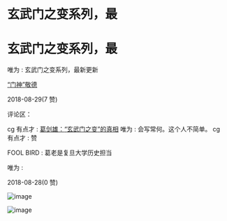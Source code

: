 # 玄武门之变系列，最

# 玄武门之变系列，最

唯为 : 玄武门之变系列，最新更新

[“](https://mp.weixin.qq.com/s/LdHvp62SC52gq_0hrVR4Sw)[门神](https://mp.weixin.qq.com/s/LdHvp62SC52gq_0hrVR4Sw)[”](https://mp.weixin.qq.com/s/LdHvp62SC52gq_0hrVR4Sw)[敬德](https://mp.weixin.qq.com/s/LdHvp62SC52gq_0hrVR4Sw)

2018-08-29(7 赞)

评论区：

cg 有点才 : [葛剑雄：](https://mp.weixin.qq.com/s/E6vVnBQIDhdZ0vqcZf2vbA)[“](https://mp.weixin.qq.com/s/E6vVnBQIDhdZ0vqcZf2vbA)[玄武门之变](https://mp.weixin.qq.com/s/E6vVnBQIDhdZ0vqcZf2vbA)[”](https://mp.weixin.qq.com/s/E6vVnBQIDhdZ0vqcZf2vbA)[的真相](https://mp.weixin.qq.com/s/E6vVnBQIDhdZ0vqcZf2vbA) 唯为 : 会写常何。这个人不简单。 cg 有点才 : 赞

FOOL BIRD : 葛老是复旦大学历史担当

唯为 :

2018-08-28(0 赞)

![image](img/Image_344.png)

![image](img/Image_345.png)